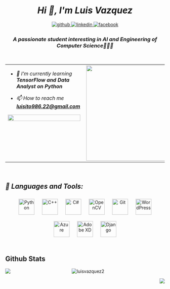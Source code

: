 # *<div align="center">Hi 👋, I'm Luis Vazquez</div>*  
  

<div align="center">
<a href="https://github.com/LuisVazquez2" target="_blank">
<img src=https://img.shields.io/badge/github-%2324292e.svg?&style=for-the-badge&logo=github&logoColor=white alt=github style="margin-bottom: 5px;" />
</a>
<a href="https://linkedin.com/in/luisitovazquez" target="_blank">
<img src=https://img.shields.io/badge/linkedin-%231E77B5.svg?&style=for-the-badge&logo=linkedin&logoColor=white alt=linkedin style="margin-bottom: 5px;" />
</a>
<a href="https://www.facebook.com/luisito.vazquez.7792" target="_blank">
<img src=https://img.shields.io/badge/facebook-%232E87FB.svg?&style=for-the-badge&logo=facebook&logoColor=white alt=facebook style="margin-bottom: 5px;" />
</a>  
</div>  
  

### *<div align="center">A passionate student interesting in AI and Engineering of Computer Science🧑‍💻🤖</div>*  
  

<br/>  

<table><tr><td valign="top" width="50%">

- *🌱 I’m currently learning **TensorFlow and Data Analyst on Python***  
  

- *📫 How to reach me **luisito986.22@gmail.com***  
  

<img src="https://camo.githubusercontent.com/b40aa6e0a49e00065a11b3773f9f4d7098be2fed4da538a0a32abb74992a7869/68747470733a2f2f726973686176616e616e642e6769746875622e696f2f7374617469632f696d616765732f6772656574696e67732e676966" align="left" style="width: 100%" />  


</td><td valign="top" width="50%">

<div align="right">
<img src="https://raw.githubusercontent.com/rahul-jha98/rahul-jha98/main/techstack.gif" align="right" height="300" width="390" />
</div>  


</td></tr></table>  

<br/>  

## *🔨 Languages and Tools:*  
  

<div align="center">  
<img style="margin: 10px" src="https://profilinator.rishav.dev/skills-assets/python-original.svg" alt="Python" height="50" />  
<img style="margin: 10px" src="https://profilinator.rishav.dev/skills-assets/cplusplus-original.svg" alt="C++" height="50" />  
<img style="margin: 10px" src="https://profilinator.rishav.dev/skills-assets/csharp-original.svg" alt="C#" height="50" />  
<img style="margin: 10px" src="https://profilinator.rishav.dev/skills-assets/opencv-icon.svg" alt="OpenCV" height="50" />  
<img style="margin: 10px" src="https://profilinator.rishav.dev/skills-assets/git-scm-icon.svg" alt="Git" height="50" />  
<img style="margin: 10px" src="https://profilinator.rishav.dev/skills-assets/wordpress.png" alt="WordPress" height="50" />  
<img style="margin: 10px" src="https://profilinator.rishav.dev/skills-assets/microsoft_azure-icon.svg" alt="Azure" height="50" />  
<img style="margin: 10px" src="https://profilinator.rishav.dev/skills-assets/adobexd.png" alt="Adobe XD" height="50" />  
<img style="margin: 10px" src="https://profilinator.rishav.dev/skills-assets/django-original.svg" alt="Django" height="50" />  
</div>  

<br/>  


## Github Stats  
<img src="https://github-readme-stats.vercel.app/api?username=LuisVazquez2&show_icons=true&count_private=true&hide_border=true" align="left" />  

<div align="center"><p><img align="center" src="https://github-readme-streak-stats.herokuapp.com/?user=luisvazquez2&" alt="luisvazquez2" /></p>
</div>  
  

<div align="right"><img src="https://github-readme-stats.vercel.app/api/top-langs/?username=LuisVazquez2&hide_border=true&layout=compact" align="right" /></div>
<br />

